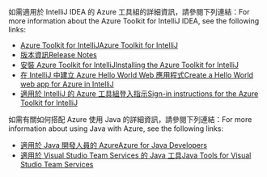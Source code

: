 <span data-ttu-id="fbc12-101">如需適用於 IntelliJ IDEA 的 Azure 工具組的詳細資訊，請參閱下列連結：</span><span class="sxs-lookup"><span data-stu-id="fbc12-101">For more information about the Azure Toolkit for IntelliJ IDEA, see the following links:</span></span> 

* [<span data-ttu-id="fbc12-102">Azure Toolkit for IntelliJ</span><span class="sxs-lookup"><span data-stu-id="fbc12-102">Azure Toolkit for IntelliJ</span></span>](../intellij/azure-toolkit-for-intellij.md) 
* [<span data-ttu-id="fbc12-103">版本資訊</span><span class="sxs-lookup"><span data-stu-id="fbc12-103">Release Notes</span></span>](https://github.com/Microsoft/azure-tools-for-java/releases) 
* [<span data-ttu-id="fbc12-104">安裝 Azure Toolkit for IntelliJ</span><span class="sxs-lookup"><span data-stu-id="fbc12-104">Installing the Azure Toolkit for IntelliJ</span></span>](../intellij/azure-toolkit-for-intellij-installation.md) 
* [<span data-ttu-id="fbc12-105">在 IntelliJ 中建立 Azure Hello World Web 應用程式</span><span class="sxs-lookup"><span data-stu-id="fbc12-105">Create a Hello World web app for Azure in IntelliJ</span></span>](../intellij/azure-toolkit-for-intellij-create-hello-world-web-app.md) 
* [<span data-ttu-id="fbc12-106">適用於 IntelliJ 的 Azure 工具組登入指示</span><span class="sxs-lookup"><span data-stu-id="fbc12-106">Sign-in instructions for the Azure Toolkit for IntelliJ</span></span>](../intellij/azure-toolkit-for-intellij-sign-in-instructions.md) 

<span data-ttu-id="fbc12-107">如需有關如何搭配 Azure 使用 Java 的詳細資訊，請參閱下列連結：</span><span class="sxs-lookup"><span data-stu-id="fbc12-107">For more information about using Java with Azure, see the following links:</span></span> 

* [<span data-ttu-id="fbc12-108">適用於 Java 開發人員的 Azure</span><span class="sxs-lookup"><span data-stu-id="fbc12-108">Azure for Java Developers</span></span>](https://docs.microsoft.com/java/azure/) 
* [<span data-ttu-id="fbc12-109">適用於 Visual Studio Team Services 的 Java 工具</span><span class="sxs-lookup"><span data-stu-id="fbc12-109">Java Tools for Visual Studio Team Services</span></span>](https://java.visualstudio.com/) 
<!-- TODO: Add URLs for Java in VSCode here --> 

